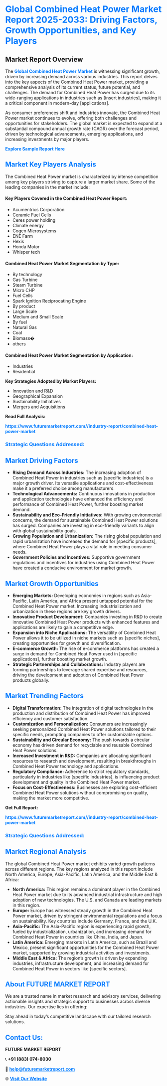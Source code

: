 <h1 style="color: #007BFF;">Global Combined Heat Power Market Report 2025-2033: Driving Factors, Growth Opportunities, and Key Players</h1>

<section id="overview">
<h2>Market Report Overview</h2>
<p>The <a href="https://www.futuremarketreport.com//industry-report/combined-heat-power-market" style="color: #007BFF; text-decoration: none;"><strong>Global Combined Heat Power Market</strong></a> is witnessing significant growth, driven by increasing demand across various industries. This report delves into the key aspects of the Combined Heat Power market, providing a comprehensive analysis of its current status, future potential, and challenges. The demand for Combined Heat Power has surged due to its wide-ranging applications in industries such as [insert industries], making it a critical component in modern-day [applications].</p>
<p>As consumer preferences shift and industries innovate, the Combined Heat Power market continues to evolve, offering both challenges and opportunities for stakeholders. The global market is expected to expand at a substantial compound annual growth rate (CAGR) over the forecast period, driven by technological advancements, emerging applications, and increasing investments by major players.</p>
</section>

<section id="overview">
<p><a href="https://www.futuremarketreport.com//request-sample/reportId=86151" style="color: #007BFF; text-decoration: none;"><strong>Explore Sample Report Here</strong></a></p>
</section>

<section id="key-players">
<h2 style="color: #007BFF;">Market Key Players Analysis</h2>
<p>The Combined Heat Power market is characterized by intense competition among key players striving to capture a larger market share. Some of the leading companies in the market include:</p>
<h4>Key Players Covered in the Combined Heat Power Report:</h4>
<ul><li>Acumentrics Corporation</li><li>Ceramic Fuel Cells</li><li>Ceres power holding</li><li>Climate energy</li><li>Cogen Microsystems</li><li>ENE Farm</li><li>Hexis</li><li>Honda Motor</li><li>Whisper tech</li></ul>
<h4>Combined Heat Power Market Segmentation by Type:</h4>
<ul><li>By technology</li><li>Gas Turbine</li><li>Steam Turbine</li><li>Micro CHP</li><li>Fuel Cells</li><li>Spark Ignition Reciprocating Engine</li><li>By product</li><li>Large Scale</li><li>Medium and Small Scale</li><li>By fuel</li><li>Natural Gas</li><li>Coal</li><li>Biomass�</li><li>others</li></ul>

<h4>Combined Heat Power Market Segmentation by Application:</h4>
<ul><li>Industries</li><li>Residential</li></ul>
<p><strong>Key Strategies Adopted by Market Players:</strong></p>
<ul>
<li>Innovation and R&D</li>
<li>Geographical Expansion</li>
<li>Sustainability Initiatives</li>
<li>Mergers and Acquisitions</li>
</ul>
</section>

<section>
<p><strong>Read Full Analysis: </strong></p><a href="https://www.futuremarketreport.com//industry-report/combined-heat-power-market" style="color: #007BFF; text-decoration: none;"><strong>https://www.futuremarketreport.com//industry-report/combined-heat-power-market</strong></a>
<h3 style="color: #007BFF;">Strategic Questions Addressed:</h3>
</section>

<section id="driving-factors">
<h2 style="color: #007BFF;">Market Driving Factors</h2>
<ul>
<li><strong>Rising Demand Across Industries:</strong> The increasing adoption of Combined Heat Power in industries such as [specific industries] is a major growth driver. Its versatile applications and cost-effectiveness make it a preferred choice among manufacturers.</li>
<li><strong>Technological Advancements:</strong> Continuous innovations in production and application technologies have enhanced the efficiency and performance of Combined Heat Power, further boosting market demand.</li>
<li><strong>Sustainability and Eco-Friendly Initiatives:</strong> With growing environmental concerns, the demand for sustainable Combined Heat Power solutions has surged. Companies are investing in eco-friendly variants to align with global sustainability goals.</li>
<li><strong>Growing Population and Urbanization:</strong> The rising global population and rapid urbanization have increased the demand for [specific products], where Combined Heat Power plays a vital role in meeting consumer needs.</li>
<li><strong>Government Policies and Incentives:</strong> Supportive government regulations and incentives for industries using Combined Heat Power have created a conducive environment for market growth.</li>
</ul>
</section>

<section id="growth-opportunities">
<h2 style="color: #007BFF;">Market Growth Opportunities</h2>
<ul>
<li><strong>Emerging Markets:</strong> Developing economies in regions such as Asia-Pacific, Latin America, and Africa present untapped potential for the Combined Heat Power market. Increasing industrialization and urbanization in these regions are key growth drivers.</li>
<li><strong>Innovative Product Development:</strong> Companies investing in R&D to create innovative Combined Heat Power products with enhanced features and applications are likely to gain a competitive edge.</li>
<li><strong>Expansion into Niche Applications:</strong> The versatility of Combined Heat Power allows it to be utilized in niche markets such as [specific niches], creating opportunities for growth and diversification.</li>
<li><strong>E-commerce Growth:</strong> The rise of e-commerce platforms has created a surge in demand for Combined Heat Power used in [specific applications], further boosting market growth.</li>
<li><strong>Strategic Partnerships and Collaborations:</strong> Industry players are forming partnerships to leverage shared expertise and resources, driving the development and adoption of Combined Heat Power products globally.</li>
</ul>
</section>

<section id="trending-factors">
<h2 style="color: #007BFF;">Market Trending Factors</h2>
<ul>
<li><strong>Digital Transformation:</strong> The integration of digital technologies in the production and distribution of Combined Heat Power has improved efficiency and customer satisfaction.</li>
<li><strong>Customization and Personalization:</strong> Consumers are increasingly seeking personalized Combined Heat Power solutions tailored to their specific needs, prompting companies to offer customizable options.</li>
<li><strong>Sustainability and Circular Economy:</strong> The push towards a circular economy has driven demand for recyclable and reusable Combined Heat Power solutions.</li>
<li><strong>Increased Investment in R&D:</strong> Companies are allocating significant resources to research and development, resulting in breakthroughs in Combined Heat Power technology and applications.</li>
<li><strong>Regulatory Compliance:</strong> Adherence to strict regulatory standards, particularly in industries like [specific industries], is influencing product development and quality in the Combined Heat Power market.</li>
<li><strong>Focus on Cost-Effectiveness:</strong> Businesses are exploring cost-efficient Combined Heat Power solutions without compromising on quality, making the market more competitive.</li>
</ul>
</section>

<section>
<p><strong>Get Full Report: </strong></p><a href="https://www.futuremarketreport.com//industry-report/combined-heat-power-market" style="color: #007BFF; text-decoration: none;"><strong>https://www.futuremarketreport.com//industry-report/combined-heat-power-market</strong></a>
<h3 style="color: #007BFF;">Strategic Questions Addressed:</h3>
</section>


<section id="regional-analysis">
<h2 style="color: #007BFF;">Market Regional Analysis</h2>
<p>The global Combined Heat Power market exhibits varied growth patterns across different regions. The key regions analyzed in this report include North America, Europe, Asia-Pacific, Latin America, and the Middle East & Africa:</p>
<ul>
<li><strong>North America:</strong> This region remains a dominant player in the Combined Heat Power market due to its advanced industrial infrastructure and high adoption of new technologies. The U.S. and Canada are leading markets in this region.</li>
<li><strong>Europe:</strong> Europe has witnessed steady growth in the Combined Heat Power market, driven by stringent environmental regulations and a focus on sustainability. Key countries include Germany, France, and the U.K.</li>
<li><strong>Asia-Pacific:</strong> The Asia-Pacific region is experiencing rapid growth, fueled by industrialization, urbanization, and increasing demand for Combined Heat Power in countries like China, India, and Japan.</li>
<li><strong>Latin America:</strong> Emerging markets in Latin America, such as Brazil and Mexico, present significant opportunities for the Combined Heat Power market, supported by growing industrial activities and investments.</li>
<li><strong>Middle East & Africa:</strong> The region’s growth is driven by expanding industries, infrastructure development, and increasing demand for Combined Heat Power in sectors like [specific sectors].</li>
</ul>
</section>

<footer>
<h2 style="color: #007BFF;">About FUTURE MARKET REPORT</h2>
<p>We are a trusted name in market research and advisory services, delivering actionable insights and strategic support to businesses across diverse industries. Our expertise lies in offering:</p>

<p>Stay ahead in today’s competitive landscape with our tailored research solutions.</p>

<h2 style="color: #007BFF;">Contact Us:</h2>
<p><strong>FUTURE MARKET REPORT</strong></p>
<p>📞 <strong>+91 (883) 074-8030</strong></p>
<p>📧 <strong><a href="mailto:help@futuremarketreport.com" style="color: #007BFF;">help@futuremarketreport.com</a></strong></p>
<p>🌐 <strong><a href="https://www.futuremarketreport.com/" style="color: #007BFF;">Visit Our Website</a></strong></p>
</footer>